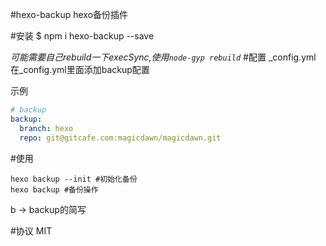 #hexo-backup
hexo备份插件

#安装
	$ npm i hexo-backup --save
	
	

*可能需要自己rebuild一下execSync,使用`node-gyp rebuild`*
#配置 _config.yml
在_config.yml里面添加backup配置


示例
```yaml
# backup
backup:
  branch: hexo
  repo: git@gitcafe.com:magicdawn/magicdawn.git
```

#使用
```shell
hexo backup --init #初始化备份
hexo backup #备份操作
```

b -> backup的简写

#协议
MIT